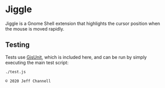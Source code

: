 # Jiggle

Jiggle is a Gnome Shell extension that highlights the cursor position when the mouse is moved rapidly.

## Testing

Tests use [GjsUnit](https://github.com/romu70/GjsUnit/), which is included here, and can be run by simply executing the main test script:

```bash
./test.js
```

`© 2020 Jeff Channell`
